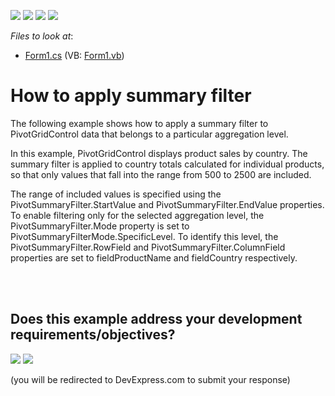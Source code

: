 <!-- default badges list -->
![](https://img.shields.io/endpoint?url=https://codecentral.devexpress.com/api/v1/VersionRange/128581564/12.2.4%2B)
[![](https://img.shields.io/badge/Open_in_DevExpress_Support_Center-FF7200?style=flat-square&logo=DevExpress&logoColor=white)](https://supportcenter.devexpress.com/ticket/details/E4390)
[![](https://img.shields.io/badge/📖_How_to_use_DevExpress_Examples-e9f6fc?style=flat-square)](https://docs.devexpress.com/GeneralInformation/403183)
[![](https://img.shields.io/badge/💬_Leave_Feedback-feecdd?style=flat-square)](#does-this-example-address-your-development-requirementsobjectives)
<!-- default badges end -->
<!-- default file list -->
*Files to look at*:

* [Form1.cs](./CS/XtraPivotGrid_ApplySummaryFilter/Form1.cs) (VB: [Form1.vb](./VB/XtraPivotGrid_ApplySummaryFilter/Form1.vb))
<!-- default file list end -->
# How to apply summary filter


<p>The following example shows how to apply a summary filter to PivotGridControl data that belongs to a particular aggregation level. </p><p>In this example, PivotGridControl displays product sales by country. The summary filter is applied to country totals calculated for individual products, so that only values that fall into the range from 500 to 2500 are included. </p><p>The range of included values is specified using the PivotSummaryFilter.StartValue and PivotSummaryFilter.EndValue properties. To enable filtering only for the selected aggregation level, the PivotSummaryFilter.Mode property is set to PivotSummaryFilterMode.SpecificLevel. To identify this level, the PivotSummaryFilter.RowField and PivotSummaryFilter.ColumnField properties are set to fieldProductName and fieldCountry respectively.</p><br />


<br/>


<!-- feedback -->
## Does this example address your development requirements/objectives?

[<img src="https://www.devexpress.com/support/examples/i/yes-button.svg"/>](https://www.devexpress.com/support/examples/survey.xml?utm_source=github&utm_campaign=winforms-pivot-apply-summary-filter&~~~was_helpful=yes) [<img src="https://www.devexpress.com/support/examples/i/no-button.svg"/>](https://www.devexpress.com/support/examples/survey.xml?utm_source=github&utm_campaign=winforms-pivot-apply-summary-filter&~~~was_helpful=no)

(you will be redirected to DevExpress.com to submit your response)
<!-- feedback end -->
